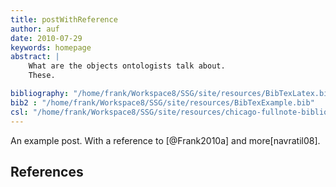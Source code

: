 ```yaml
---
title: postWithReference
author: auf
date: 2010-07-29
keywords: homepage
abstract: |
    What are the objects ontologists talk about.
    These.

bibliography: "/home/frank/Workspace8/SSG/site/resources/BibTexLatex.bib"
bib2 : "/home/frank/Workspace8/SSG/site/resources/BibTexExample.bib"
csl: "/home/frank/Workspace8/SSG/site/resources/chicago-fullnote-bibliography-bb.csl"
---
```


An example post. With a reference to [@Frank2010a] and more[navratil08].

## References

